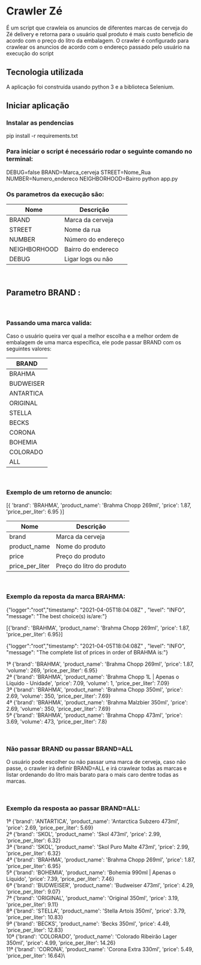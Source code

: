 # Crawler Zé
É um script que crawleia os anuncios de diferentes marcas de cerveja do Zé delivery e retorna para o usuário qual produto é mais custo beneficio de acordo com o preço do litro da embalagem. O crawler é configurado para crawlear os anuncios de acordo com o endereço passado pelo usuário na execução do script 


## Tecnologia utilizada
A aplicação foi construída usando python 3 e a biblioteca Selenium.


## Iniciar aplicação 
### Instalar as pendencias

pip install -r requirements.txt 

### Para iniciar o script é necessário rodar o seguinte comando no terminal:

DEBUG=false BRAND=Marca_cerveja STREET=Nome_Rua NUMBER=Numero_endereco NEIGHBORHOOD=Bairro  python app.py


### Os parametros da execução são:

| Nome | Descrição |
| --- | --- |
| BRAND |  Marca da cerveja |
| STREET | Nome da rua |
| NUMBER |  Número do endereço |
| NEIGHBORHOOD | Bairro do endereco |
| DEBUG | Ligar logs ou não |

<br>

## Parametro BRAND : 
<br>

### Passando uma marca valida:
Caso o usuário queira ver qual a melhor escolha e a melhor ordem de embalagem de uma marca específica, ele pode passar BRAND com os seguintes valores:

| BRAND |
| --- | 
| BRAHMA | 
| BUDWEISER |
| ANTARTICA |
| ORIGINAL | 
| STELLA |
| BECKS |
| CORONA | 
| BOHEMIA |
| COLORADO |
| ALL |

<br>

### Exemplo de um retorno de anuncio:
[{
'brand': 'BRAHMA', 
'product_name': 'Brahma Chopp 269ml', 
'price': 1.87, 
'price_per_liter': 6.95
}]

| Nome | Descrição |
| --- | --- |
| brand |  Marca da cerveja |
| product_name | Nome do produto |
| price |  Preço do produto |
| price_per_liter | Preço do litro do produto |

<br>



### Exemplo da reposta da marca BRAHMA:

{"logger":"root","timestamp": "2021-04-05T18:04:08Z" , "level": "INFO", "message": "The best choice(s) is/are:"}

[{'brand': 'BRAHMA', 'product_name': 'Brahma Chopp 269ml', 'price': 1.87, 'price_per_liter': 6.95}]


{"logger":"root","timestamp": "2021-04-05T18:04:08Z" , "level": "INFO", "message": "The complete list of prices in order of BRAHMA is:"}

1ª {'brand': 'BRAHMA', 'product_name': 'Brahma Chopp 269ml', 'price': 1.87, 'volume': 269, 'price_per_liter': 6.95}\
2ª {'brand': 'BRAHMA', 'product_name': 'Brahma Chopp 1L | Apenas o Líquido - Unidade', 'price': 7.09, 'volume': 1, 'price_per_liter': 7.09}\
3ª {'brand': 'BRAHMA', 'product_name': 'Brahma Chopp 350ml', 'price': 2.69, 'volume': 350, 'price_per_liter': 7.69}\
4ª {'brand': 'BRAHMA', 'product_name': 'Brahma Malzbier 350ml', 'price': 2.69, 'volume': 350, 'price_per_liter': 7.69}\
5ª {'brand': 'BRAHMA', 'product_name': 'Brahma Chopp 473ml', 'price': 3.69, 'volume': 473, 'price_per_liter': 7.8}

<br>

### Não passar BRAND ou passar BRAND=ALL
O usuário pode escolher ou não passar uma marca de cerveja, caso não passe, o crawler irá definir BRAND=ALL e irá crawlear todas as marcas e listar ordenando do litro mais barato para o mais caro dentre todas as marcas.

<br>

### Exemplo da resposta ao passar BRAND=ALL:
1ª {'brand': 'ANTARTICA', 'product_name': 'Antarctica Subzero 473ml', 'price': 2.69, 'price_per_liter': 5.69}\
2ª {'brand': 'SKOL', 'product_name': 'Skol 473ml', 'price': 2.99, 'price_per_liter': 6.32}\
3ª {'brand': 'SKOL', 'product_name': 'Skol Puro Malte 473ml', 'price': 2.99, 'price_per_liter': 6.32}\
4ª {'brand': 'BRAHMA', 'product_name': 'Brahma Chopp 269ml', 'price': 1.87, 'price_per_liter': 6.95}\
5ª {'brand': 'BOHEMIA', 'product_name': 'Bohemia 990ml | Apenas o Líquido', 'price': 7.39, 'price_per_liter': 7.46}\
6ª {'brand': 'BUDWEISER', 'product_name': 'Budweiser 473ml', 'price': 4.29, 'price_per_liter': 9.07}\
7ª {'brand': 'ORIGINAL', 'product_name': 'Original 350ml', 'price': 3.19, 'price_per_liter': 9.11}\
8ª {'brand': 'STELLA', 'product_name': 'Stella Artois 350ml', 'price': 3.79, 'price_per_liter': 10.83}\
9ª {'brand': 'BECKS', 'product_name': 'Becks 350ml', 'price': 4.49, 'price_per_liter': 12.83}\
10ª {'brand': 'COLORADO', 'product_name': 'Colorado Ribeirão Lager 350ml', 'price': 4.99, 'price_per_liter': 14.26}\
11ª {'brand': 'CORONA', 'product_name': 'Corona Extra 330ml', 'price': 5.49, 'price_per_liter': 16.64}\


